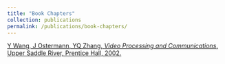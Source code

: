 ```yaml
---
title: "Book Chapters"
collection: publications
permalink: /publications/book-chapters/
---
```


[Y Wang, J Ostermann, YQ Zhang, *Video Processing and Communications*, Upper Saddle River, Prentice Hall, 2002.](https://www.amazon.com/Video-Processing-Communications-Yao-Wang/dp/0130175471/ref=sr_1_1?ie=UTF8&qid=1481257885&sr=8-1&keywords=video+processing+yao+wang)

